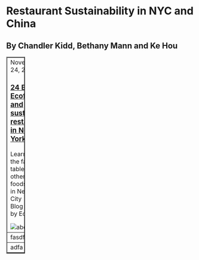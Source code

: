 <!DOCTYPE html> <!--item 1-->
<html> <!--item 2-->
<!--Header--> <!--item4-->
<head> 
<title>Restaurant Sustainability</title>  
<link rel="stylesheet" type="text/css" href="GC.css"/>
</head>
<body>
<h1>Restaurant Sustainability in NYC and China <link href="https://fonts.googleapis.com/css?family=Oswald" rel="stylesheet"></h1>
<h2>By Chandler Kidd, Bethany Mann and Ke Hou</h2>
<table style="width: 10%;border-collapse: collapse;" border = "2" cellpadding = "6">
	<tbody>
		<tr>
			<td>
				<span class="date">November 24, 2017</span>
				<h3><a href="https://ecocult.com/the-24-best-sustainable-and-eco-friendly-restaurants-in-nyc/">24 Best Ecofriendly and sustainable<br />
									restaurants in New York City</a></h3>
									<p>Learn about the farm to table and other natural foods<br />
									in New York City<br />
									Blog provided by Ecoult.</p>
								<img src="images/abckitchen2.jpg" alt="abckitchen" /></td>
			<td>adfad </td>
		</tr>
		<tr>
			<td>fasdfa </td>
			<td> adfa</td>
		</tr>
		<tr>
			<td> adfa</td>
			<td> adsfad</td>
		</tr>
	</tbody>
</table>
    
</body>
</html>
